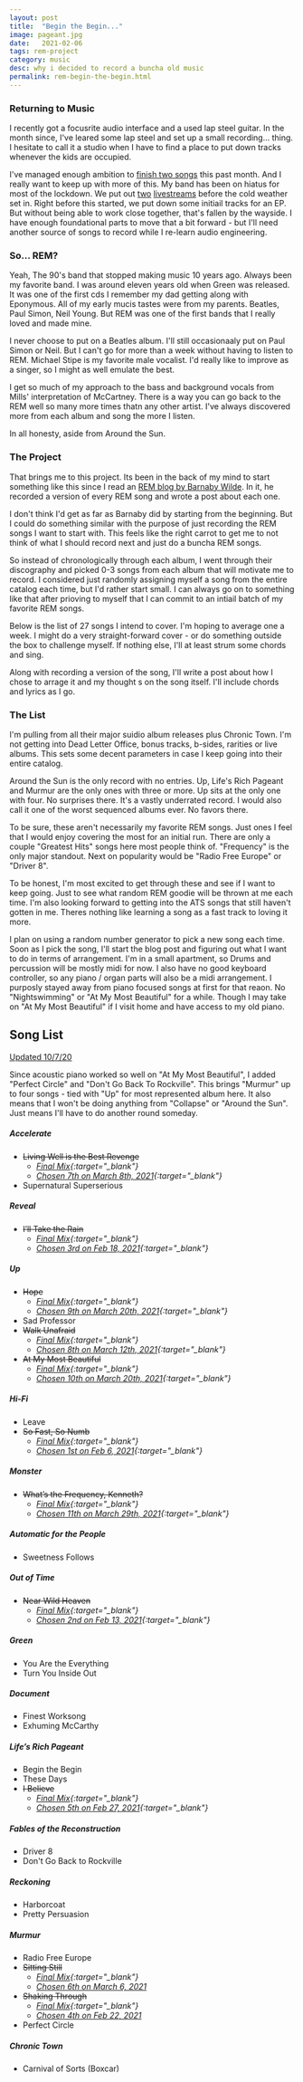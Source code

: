 ```yaml
---
layout: post
title:  "Begin the Begin..."
image: pageant.jpg
date:   2021-02-06
tags: rem-project
category: music
desc: why i decided to record a buncha old music
permalink: rem-begin-the-begin.html
---
```


### Returning to Music
I recently got a focusrite audio interface and a used lap steel guitar. In the month since, I've leared some lap steel and set up a small recording... thing. I hesitate to call it a studio when I have to find a place to put down tracks whenever the kids are occupied.

I've managed enough ambition to [finish two songs](https://soundcloud.com/slatron/sets/home-recordings) this past month. And I really want to keep up with more of this. My band has been on hiatus for most of the lockdown. We put out [two](https://www.youtube.com/watch?v=PnaB-C-Chgw) [livestreams](https://www.youtube.com/watch?v=JRWzDKeiCcQ) before the cold weather set in. Right before this started, we put down some initiail tracks for an EP. But without being able to work close together, that's fallen by the wayside. I have enough foundational parts to move that a bit forward - but I'll need another source of songs to record while I re-learn audio engineering.

### So... REM?
Yeah, The 90's band that stopped making music 10 years ago. Always been my favorite band. I was around eleven years old when Green was released. It was one of the first cds I remember my dad getting along with Eponymous.  All of my early mucis tastes were from my parents. Beatles, Paul Simon, Neil Young. But REM was one of the first bands that I really loved and made mine.

I never choose to put on a Beatles album. I'll still occasionaaly put on Paul Simon or Neil. But I can't go for more than a week without having to listen to REM. Michael Stipe is my favorite male vocalist. I'd really like to improve as a singer, so I might as well emulate the best.

I get so much of my approach to the bass and background vocals from Mills' interpretation of McCartney. There is a way you can go back to the REM well so many more times thatn any other artist. I've always discovered more from each album and song the more I listen.

In all honesty, aside from Around the Sun.

### The Project
That brings me to this project. Its been in the back of my mind to start something like this since I read an [REM blog by Barnaby Wilde](http://remprojectblog.blogspot.com/2010/09/brief-introduction.html). In it, he recorded a version of every REM song and wrote a post about each one.

I don't think I'd get as far as Barnaby did by starting from the beginning. But I could do something similar with the purpose of just recording the REM songs I want to start with. This feels like the right carrot to get me to not think of what I should record next and just do a buncha REM songs.

So instead of chronologically through each album, I went through their discography and picked 0-3 songs from each album that will motivate me to record. I considered just randomly assigning myself a song from the entire catalog each time, but I'd rather start small. I can always go on to something like that after prioving to myself that I can commit to an intiail batch of my favorite REM songs.

Below is the list of 27 songs I intend to cover. I'm hoping to average one a week. I might do a very straight-forward cover - or do something outside the box to challenge myself. If nothing else, I'll at least strum some chords and sing.

Along with recording a version of the song, I'll write a post about how I chose to arrage it and my thought s on the song itself. I'll include chords and lyrics as I go.

### The List
I'm pulling from all their major suidio album releases plus Chronic Town. I'm not getting into Dead Letter Office, bonus tracks, b-sides, rarities or live albums. This sets some decent parameters in case I keep going into their entire catalog.

Around the Sun is the only record with no entries. Up, Life's Rich Pageant and Murmur are the only ones with three or more. Up sits at the only one with four. No surprises there. It's a vastly underrated record. I would also call it one of the worst sequenced albums ever. No favors there.

To be sure, these aren't necessarily my favorite REM songs. Just ones I feel that I would enjoy covering the most for an initial run. There are only a couple "Greatest Hits" songs here most people think of. "Frequency" is the only major standout. Next on popularity would be "Radio Free Europe" or "Driver 8".

To be honest, I'm most excited to get through these and see if I want to keep going. Just to see what random REM goodie will be thrown at me each time. I'm also looking forward to getting into the ATS songs that still haven't gotten in me. Theres nothing like learning a song as a fast track to loving it more.

I plan on using a random number generator to pick a new song each time. Soon as I pick the song, I'll start the blog post and figuring out what I want to do in terms of arrangement. I'm in a small apartment, so Drums and percussion will be mostly midi for now. I also have no good keyboard controller, so any piano / organ parts will also be a midi arrangement. I purposly stayed away from piano focused songs at first for that reaon. No "Nightswimming" or "At My Most Beautiful" for a while. Though I may take on "At My Most Beautiful" if I visit home and have access to my old piano.

## Song List

[Updated 10/7/20](intermission-1.html)

Since acoustic piano worked so well on "At My Most Beautiful", I added "Perfect Circle" and "Don't Go Back To Rockville". This brings "Murmur" up to four songs - tied with "Up" for most represented album here. It also means that I won't be doing anything from "Collapse" or "Around the Sun". Just means I'll have to do another round someday.

##### Accelerate
- ~~Living Well is the Best Revenge~~
  - *[Final Mix](https://drive.google.com/file/d/1kHsvHdhnuwMwMp9LrowSQnGxwGILe1Om/view?usp=sharing){:target="_blank"}*
  - *[Chosen 7th on March 8th, 2021](living-well-is-the-best-revenge-1.html){:target="_blank"}*
- Supernatural Superserious

##### Reveal
- ~~I’ll Take the Rain~~
  - *[Final Mix](https://drive.google.com/file/d/1v6JiyRs829CqiLvXj3pckZyr5fR6vKn9/view?usp=sharing){:target="_blank"}*
  - *[Chosen 3rd on Feb 18, 2021](ill-take-the-rain-1.html){:target="_blank"}*

##### Up
- ~~Hope~~
  - *[Final Mix](https://drive.google.com/file/d/1Et9QkM4rWoUPY-iKXSpv8W4Ne8U_J8OE/view?usp=sharing){:target="_blank"}*
  - *[Chosen 9th on March 20th, 2021](hope-1.html){:target="_blank"}*
- Sad Professor
- ~~Walk Unafraid~~
  - *[Final Mix](https://drive.google.com/file/d/1WEyC_ld3Lq1_NO62ZJaOFveLWcI4PXN5/view?usp=sharing){:target="_blank"}*
  - *[Chosen 8th on March 12th, 2021](walk-unafraid-1.html){:target="_blank"}*
- ~~At My Most Beautiful~~
  - *[Final Mix](https://drive.google.com/file/d/11FSFyQuDRLX2h5qGmjypCDa1i0-3fgz1/view?usp=sharing){:target="_blank"}*
  - *[Chosen 10th on March 20th, 2021](at-my-most-beautiful-1.html){:target="_blank"}*

##### Hi-Fi
- Leave
- ~~So Fast, So Numb~~ 
  - *[Final Mix](https://drive.google.com/file/d/12NVKLkgs17zyAAAiOf4Ry7WArQL7ITbf/view?usp=sharing){:target="_blank"}*
  - *[Chosen 1st on Feb 6, 2021](so-fast-so-numb-1.html){:target="_blank"}*

##### Monster
- ~~What’s the Frequency, Kenneth?~~
  - *[Final Mix](https://drive.google.com/file/d/1cZ0RDxEdf8dpr93axawJ0i0_k9d8qiZm/view?usp=sharing){:target="_blank"}*
  - *[Chosen 11th on March 29th, 2021](frequency-1.html){:target="_blank"}*

##### Automatic for the People
- Sweetness Follows

##### Out of Time
- ~~Near Wild Heaven~~
  - *[Final Mix](https://drive.google.com/file/d/1UD8Cs8dT7eKY13vEK2SkVW_mWLGNLS5J/view?usp=sharing){:target="_blank"}*
  - *[Chosen 2nd on Feb 13, 2021](near-wild-heaven-1.html){:target="_blank"}*

##### Green
- You Are the Everything
- Turn You Inside Out

##### Document
- Finest Worksong
- Exhuming McCarthy

##### Life’s Rich Pageant
- Begin the Begin
- These Days
- ~~I Believe~~
  - *[Final Mix](https://drive.google.com/file/d/1bQPnMSNsrWEmIMdrtdAzG22aBVvQXL-z/view?usp=sharing){:target="_blank"}*
  - *[Chosen 5th on Feb 27, 2021](i-believe-1.html){:target="_blank"}*


##### Fables of the Reconstruction
- Driver 8
- Don't Go Back to Rockville

##### Reckoning
- Harborcoat
- Pretty Persuasion

##### Murmur
- Radio Free Europe
- ~~Sitting Still~~
  - *[Final Mix](https://drive.google.com/file/d/1kc9qexTS4ZKOo3jt4hej6FVZhtfF8WvC/view?usp=sharing){:target="_blank"}*
  - *[Chosen 6th on March 6, 2021](sitting-still-1.html)*
- ~~Shaking Through~~
  - *[Final Mix](https://drive.google.com/file/d/1bDK7eyMc3iloWywernigrHSnGvyKRCkq/view?usp=sharing){:target="_blank"}*
  - *[Chosen 4th on Feb 22, 2021](shaking-through-1.html)*
- Perfect Circle

##### Chronic Town
- Carnival of Sorts (Boxcar)